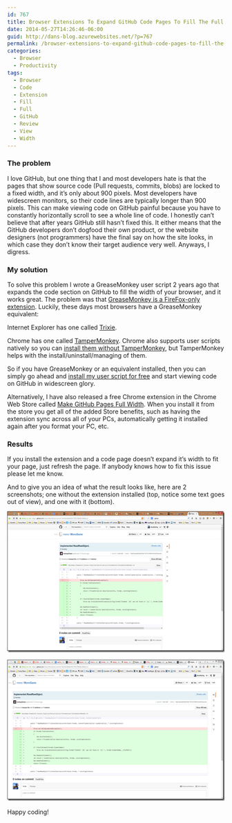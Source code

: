 ```yaml
---
id: 767
title: Browser Extensions To Expand GitHub Code Pages To Fill The Full Width Of Your Browser
date: 2014-05-27T14:26:46-06:00
guid: http://dans-blog.azurewebsites.net/?p=767
permalink: /browser-extensions-to-expand-github-code-pages-to-fill-the-full-width-of-your-browser/
categories:
  - Browser
  - Productivity
tags:
  - Browser
  - Code
  - Extension
  - Fill
  - Full
  - GitHub
  - Review
  - View
  - Width
---
```

###

### The problem

I love GitHub, but one thing that I and most developers hate is that the pages that show source code (Pull requests, commits, blobs) are locked to a fixed width, and it’s only about 900 pixels. Most developers have widescreen monitors, so their code lines are typically longer than 900 pixels. This can make viewing code on GitHub painful because you have to constantly horizontally scroll to see a whole line of code. I honestly can’t believe that after years GitHub still hasn’t fixed this. It either means that the GitHub developers don’t dogfood their own product, or the website designers (not programmers) have the final say on how the site looks, in which case they don’t know their target audience very well. Anyways, I digress.

### My solution

To solve this problem I wrote a GreaseMonkey user script 2 years ago that expands the code section on GitHub to fill the width of your browser, and it works great. The problem was that [GreaseMonkey is a FireFox-only extension](https://addons.mozilla.org/en-US/firefox/addon/greasemonkey/). Luckily, these days most browsers have a GreaseMonkey equivalent:

Internet Explorer has one called [Trixie](http://www.pcworld.com/product/952510/trixie.html).

Chrome has one called [TamperMonkey](https://chrome.google.com/webstore/detail/tampermonkey/dhdgffkkebhmkfjojejmpbldmpobfkfo). Chrome also supports user scripts natively so you can [install them without TamperMonkey](http://stackoverflow.com/a/13672143/602585), but TamperMonkey helps with the install/uninstall/managing of them.

So if you have GreaseMonkey or an equivalent installed, then you can simply go ahead and [install my user script for free](https://greasyfork.org/scripts/1711-make-github-pull-request-commit-and-blob-pages-full-width) and start viewing code on GitHub in widescreen glory.

Alternatively, I have also released a free Chrome extension in the Chrome Web Store called [Make GitHub Pages Full Width](https://chrome.google.com/webstore/detail/make-github-pages-full-wi/dfpgjcidmobcpaoolhgchdcmdgenbaoa). When you install it from the store you get all of the added Store benefits, such as having the extension sync across all of your PCs, automatically getting it installed again after you format your PC, etc.

### Results

If you install the extension and a code page doesn’t expand it’s width to fit your page, just refresh the page. If anybody knows how to fix this issue please let me know.

And to give you an idea of what the result looks like, here are 2 screenshots; one without the extension installed (top, notice some text goes out of view), and one with it (bottom).

[<img title="WithoutFullWidth" style="border-left-width: 0px; border-right-width: 0px; background-image: none; border-bottom-width: 0px; padding-top: 0px; padding-left: 0px; display: inline; padding-right: 0px; border-top-width: 0px" border="0" alt="WithoutFullWidth" src="/assets/Posts/2014/05/WithoutFullWidth_thumb.png" width="600" height="327" />](/assets/Posts/2014/05/WithoutFullWidth.png)

[<img title="WithFullWidth" style="border-left-width: 0px; border-right-width: 0px; background-image: none; border-bottom-width: 0px; padding-top: 0px; padding-left: 0px; display: inline; padding-right: 0px; border-top-width: 0px" border="0" alt="WithFullWidth" src="/assets/Posts/2014/05/WithFullWidth_thumb.png" width="600" height="327" />](/assets/Posts/2014/05/WithFullWidth.png)

Happy coding!
